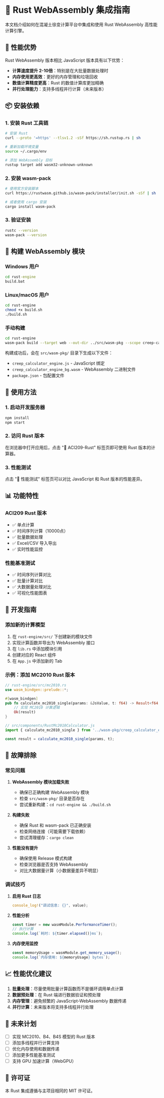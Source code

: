 # 🦀 Rust WebAssembly 集成指南

本文档介绍如何在混凝土徐变计算平台中集成和使用 Rust WebAssembly 高性能计算引擎。

## 🎯 性能优势

Rust WebAssembly 版本相比 JavaScript 版本具有以下优势：

- **计算速度提升 2-10倍**：特别是在大批量数据处理时
- **内存使用更高效**：更好的内存管理和垃圾回收
- **数值计算精度更高**：Rust 的数值计算库更加精确
- **并行处理能力**：支持多线程并行计算（未来版本）

## 📦 安装依赖

### 1. 安装 Rust 工具链

```bash
# 安装 Rust
curl --proto '=https' --tlsv1.2 -sSf https://sh.rustup.rs | sh

# 重新加载环境变量
source ~/.cargo/env

# 添加 WebAssembly 目标
rustup target add wasm32-unknown-unknown
```

### 2. 安装 wasm-pack

```bash
# 使用官方安装脚本
curl https://rustwasm.github.io/wasm-pack/installer/init.sh -sSf | sh

# 或者使用 cargo 安装
cargo install wasm-pack
```

### 3. 验证安装

```bash
rustc --version
wasm-pack --version
```

## 🔨 构建 WebAssembly 模块

### Windows 用户

```cmd
cd rust-engine
build.bat
```

### Linux/macOS 用户

```bash
cd rust-engine
chmod +x build.sh
./build.sh
```

### 手动构建

```bash
cd rust-engine
wasm-pack build --target web --out-dir ../src/wasm-pkg --scope creep-calculator
```

构建成功后，会在 `src/wasm-pkg/` 目录下生成以下文件：

- `creep_calculator_engine.js` - JavaScript 绑定
- `creep_calculator_engine_bg.wasm` - WebAssembly 二进制文件
- `package.json` - 包配置文件

## 🚀 使用方法

### 1. 启动开发服务器

```bash
npm install
npm start
```

### 2. 访问 Rust 版本

在浏览器中打开应用后，点击 "🦀 ACI209-Rust" 标签页即可使用 Rust 版本的计算器。

### 3. 性能测试

点击 "🏁 性能测试" 标签页可以对比 JavaScript 和 Rust 版本的性能差异。

## 📊 功能特性

### ACI209 Rust 版本

- ✅ 单点计算
- ✅ 时间序列计算（10000点）
- ✅ 批量数据处理
- ✅ Excel/CSV 导入导出
- ✅ 实时性能监控

### 性能基准测试

- ✅ 时间序列计算对比
- ✅ 批量计算对比
- ✅ 大数据量处理对比
- ✅ 可视化性能图表

## 🔧 开发指南

### 添加新的计算模型

1. 在 `rust-engine/src/` 下创建新的模块文件
2. 实现计算函数并导出为 WebAssembly 接口
3. 在 `lib.rs` 中添加模块引用
4. 创建对应的 React 组件
5. 在 `App.js` 中添加新的 Tab

### 示例：添加 MC2010 Rust 版本

```rust
// rust-engine/src/mc2010.rs
use wasm_bindgen::prelude::*;

#[wasm_bindgen]
pub fn calculate_mc2010_single(params: &JsValue, t: f64) -> Result<f64, JsValue> {
    // 实现 MC2010 计算逻辑
    Ok(result)
}
```

```javascript
// src/components/RustMc2010Calculator.js
import { calculate_mc2010_single } from '../wasm-pkg/creep_calculator_engine.js';

const result = calculate_mc2010_single(params, t);
```

## 🐛 故障排除

### 常见问题

1. **WebAssembly 模块加载失败**
   - 确保已正确构建 WebAssembly 模块
   - 检查 `src/wasm-pkg/` 目录是否存在
   - 尝试重新构建：`cd rust-engine && ./build.sh`

2. **构建失败**
   - 确保 Rust 和 wasm-pack 已正确安装
   - 检查网络连接（可能需要下载依赖）
   - 尝试清理缓存：`cargo clean`

3. **性能没有提升**
   - 确保使用 Release 模式构建
   - 检查浏览器是否支持 WebAssembly
   - 对比大数据量计算（小数据量差异不明显）

### 调试技巧

1. **启用 Rust 日志**
   ```rust
   console_log!("调试信息: {}", value);
   ```

2. **性能分析**
   ```javascript
   const timer = new wasmModule.PerformanceTimer();
   // 执行计算
   console.log(`耗时: ${timer.elapsed()}ms`);
   ```

3. **内存使用监控**
   ```javascript
   const memoryUsage = wasmModule.get_memory_usage();
   console.log(`内存使用: ${memoryUsage} bytes`);
   ```

## 📈 性能优化建议

1. **批量处理**：尽量使用批量计算函数而不是循环调用单点计算
2. **数据预处理**：在 Rust 端进行数据验证和预处理
3. **内存管理**：避免频繁的 JavaScript-WebAssembly 数据传递
4. **并行计算**：未来版本将支持多线程并行处理

## 🔮 未来计划

- [ ] 实现 MC2010、B4、B4S 模型的 Rust 版本
- [ ] 添加多线程并行计算支持
- [ ] 优化内存使用和数据传递
- [ ] 添加更多性能基准测试
- [ ] 支持 GPU 加速计算（WebGPU）

## 📄 许可证

本 Rust 集成遵循与主项目相同的 MIT 许可证。
